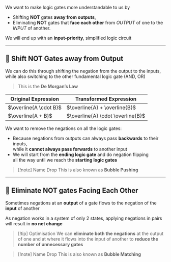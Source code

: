 
We want to make logic gates more understandable to us by 
- Shifting **NOT** gates **away from outputs**,
- Eliminating **NOT** gates that **face each other** from *OUTPUT* of one to the *INPUT* of another.

We will end up with an **input-priority**, simplified logic circuit

---

## 🧪 Shift NOT Gates away from Output
We can do this through shifting the negation from the output to the inputs,  
while also switching to the other fundamental logic gate (AND, OR)

> This is the **De Morgan’s Law**

| Original Expression | Transformed Expression |
|---------------------|------------------------|
| $\overline{A \cdot B}$ | $\overline{A} + \overline{B}$ |
| $\overline{A + B}$ | $\overline{A} \cdot \overline{B}$ |

We want to remove the negations on all the logic gates:
- Because negations from outputs can always pass **backwards** to their inputs,  
  while it **cannot always pass forwards** to another input
- We will start from the **ending logic gate** and do negation flipping  
  all the way until we reach the **starting logic gates**

> [!note] Name Drop
> This is also known as **Bubble Pushing**

---

## 🫧 Eliminate NOT gates Facing Each Other

Sometimes negations at an **output** of a gate flows to the negation of the **input** of another 
  
As negation works in a system of only 2 states, applying negations in pairs will result in **no net change**  

> [!tip] Optimisation
> We can **eliminate both the negations** at the output of one and at where it flows into the input of another to **reduce the number of unnecessary gates**

> [!note] Name Drop
> This is also known as **Bubble Matching**